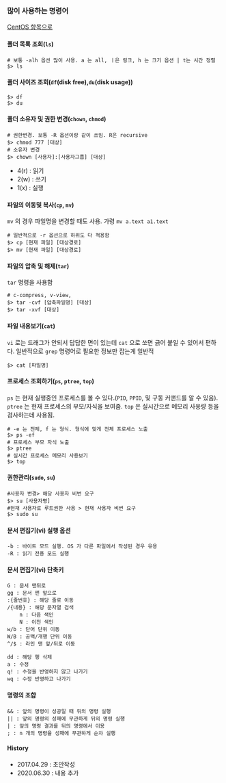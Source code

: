 ### 많이 사용하는 명령어

[CentOS 항목으로](https://github.com/juneyoung/DEV-INFOS/edit/master/CentOS)

#### 폴더 목록 조회(`ls`)
```
# 보통 -alh 옵션 많이 사용. a 는 all, ㅣ은 링크, h 는 크기 옵션 | t는 시간 정렬
$> ls
```

#### 폴더 사이즈 조회(`df`(disk free),`du`(disk usage))
```
$> df
$> du 
```

#### 폴더 소유자 및 권한 변경(`chown`, `chmod`)
```
# 권한변경. 보통 -R 옵션이랑 같이 쓰임. R은 recursive
$> chmod 777 [대상]
# 소유자 변경
$> chown [사용자]:[사용자그룹] [대상]
```
- 4(r) : 읽기
- 2(w) : 쓰기
- 1(x) : 실행


#### 파일의 이동및 복사(`cp`, `mv`) 
`mv` 의 경우 파일명을 변경할 때도 사용. 가령 `mv a.text a1.text`
```
# 일반적으로 -r 옵션으로 하위도 다 적용함
$> cp [현재 파일] [대상경로]
$> mv [현재 파일] [대상경로]
```

#### 파일의 압축 및 해제(`tar`)
`tar` 명령을 사용함
```
# c-compress, v-view,  
$> tar -cvf [압축파일명] [대상]
$> tar -xvf [대상]
```

#### 파일 내용보기(`cat`)
`vi` 로는 드래그가 안되서 답답한 면이 있는데 `cat` 으로 쏘면 긁어 붙일 수 있어서 편하다. 일반적으로 `grep` 명령어로 필요한 정보만 잡는게 일반적
```
$> cat [파일명]
```

#### 프로세스 조회하기(`ps`, `ptree`,  `top`)
`ps` 는 현재 실행중인 프로세스를 볼 수 있다.(`PID`, `PPID`, 및 구동 커맨드를 알 수 있음). `ptree` 는 현재 프로세스의 부모/자식을 보여줌. `top` 은 실시간으로 메모리 사용량 등을 검사하는데 사용됨.
```
# -e 는 전체, f 는 형식. 형식에 맞게 전체 프로세스 노출
$> ps -ef
# 프로세스 부모 자식 노출
$> ptree
# 실시간 프로세스 메모리 사용보기
$> top
```

#### 권한관리(`sudo`, `su`)
```
#사용자 변경> 해당 사용자 비번 요구
$> su [사용자명]
#현재 사용자로 루트권한 사용 > 현재 사용자 비번 요구
$> sudo su 

```

#### 문서 편집기(vi) 실행 옵션

```
-b : 바이트 모드 실행. OS 가 다른 파일에서 작성된 경우 유용
-R : 읽기 전용 모드 실행
```


#### 문서 편집기(vi) 단축키
```
G : 문서 맨뒤로
gg : 문서 맨 앞으로
:{줄번호} : 해당 줄로 이동
/{내용} : 해당 문자열 검색
    n : 다음 색인
    N : 이전 색인
w/b : 단어 단위 이동
W/B : 공백/개행 단위 이동
^/$ : 라인 맨 앞/뒤로 이동 

dd : 해당 행 삭제
a : 수정
q! : 수정을 반영하지 않고 나가기
wq : 수정 반영하고 나가기
```

#### 명령의 조합
```
&& : 앞의 명령이 성공일 때 뒤의 명령 실행
|| : 앞의 명령의 성패에 무관하게 뒤의 명령 실행
| : 앞의 명령 결과를 뒤의 명령에서 이용 
; : n 개의 명령을 성패에 무관하게 순차 실행  
```



#### History
- 2017.04.29 : 초안작성
- 2020.06.30 : 내용 추가
